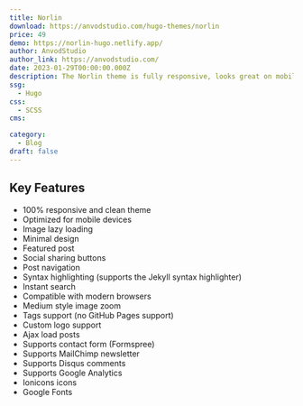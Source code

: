 ```yaml
---
title: Norlin
download: https://anvodstudio.com/hugo-themes/norlin
price: 49
demo: https://norlin-hugo.netlify.app/
author: AnvodStudio
author_link: https://anvodstudio.com/
date: 2023-01-29T00:00:00.000Z
description: The Norlin theme is fully responsive, looks great on mobile devices, and has a beautiful and modern design that is best suited for your personal or corporate blog.
ssg:
  - Hugo
css:
  - SCSS
cms:

category:
  - Blog
draft: false
---
```


## Key Features

- 100% responsive and clean theme
- Optimized for mobile devices
- Image lazy loading
- Minimal design
- Featured post
- Social sharing buttons
- Post navigation
- Syntax highlighting (supports the Jekyll syntax highlighter)
- Instant search
- Compatible with modern browsers
- Medium style image zoom
- Tags support (no GitHub Pages support)
- Custom logo support
- Ajax load posts
- Supports contact form (Formspree)
- Supports MailChimp newsletter
- Supports Disqus comments
- Supports Google Analytics
- Ionicons icons
- Google Fonts
